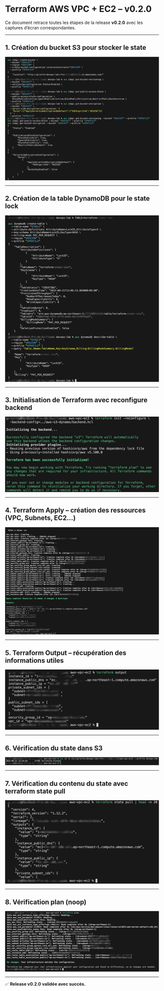 # Terraform AWS VPC + EC2 – v0.2.0

Ce document retrace toutes les étapes de la release **v0.2.0** avec les captures d’écran correspondantes.

---

## 1. Création du bucket S3 pour stocker le state

![S3 Bucket](../../docs/releases/v0.2.0/screenshots/01_backend_bucket_s3.png)

---

## 2. Création de la table DynamoDB pour le state lock

![DynamoDB Lock](../../docs/releases/v0.2.0/screenshots/02_ddb_lock.png)

---

## 3. Initialisation de Terraform avec reconfigure backend

![Terraform Init](../../docs/releases/v0.2.0/screenshots/03_init_reconfigure.png)

---

## 4. Terraform Apply – création des ressources (VPC, Subnets, EC2…)

![Terraform Apply](../../docs/releases/v0.2.0/screenshots/04_tf_apply_ok.png)

---

## 5. Terraform Output – récupération des informations utiles

![Terraform Output](../../docs/releases/v0.2.0/screenshots/05_tf_output.png)

---

## 6. Vérification du state dans S3

![S3 tfstate](../../docs/releases/v0.2.0/screenshots/06_s3_tfstate.png)

---

## 7. Vérification du contenu du state avec terraform state pull

![Terraform State Pull](../../docs/releases/v0.2.0/screenshots/07_tf_state_pull.png)

---

## 8. Vérification plan (noop)

![Terraform Plan Noop](../../docs/releases/v0.2.0/screenshots/08_tf_plan_noop.png)

---

✅ **Release v0.2.0 validée avec succès.**
